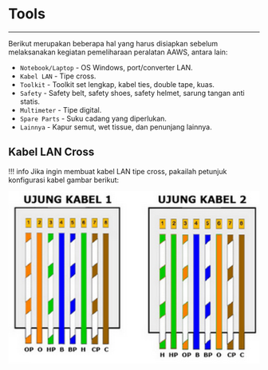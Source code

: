 # Tools
***

Berikut merupakan beberapa hal yang harus disiapkan sebelum melaksanakan kegiatan pemeliharaan peralatan AAWS, antara lain:

* `Notebook/Laptop` - OS Windows, port/converter LAN.
* `Kabel LAN` - Tipe cross.
* `Toolkit` - Toolkit set lengkap, kabel ties, double tape, kuas.
* `Safety` - Safety belt, safety shoes, safety helmet, sarung tangan anti statis.
* `Multimeter` - Tipe digital.
* `Spare Parts` - Suku cadang yang diperlukan.
* `Lainnya` - Kapur semut, wet tissue, dan penunjang lainnya.

## Kabel LAN Cross

!!! info
    Jika ingin membuat kabel LAN tipe cross, pakailah petunjuk konfigurasi kabel gambar berikut:

![Screenshot](img/lan_cross.png)